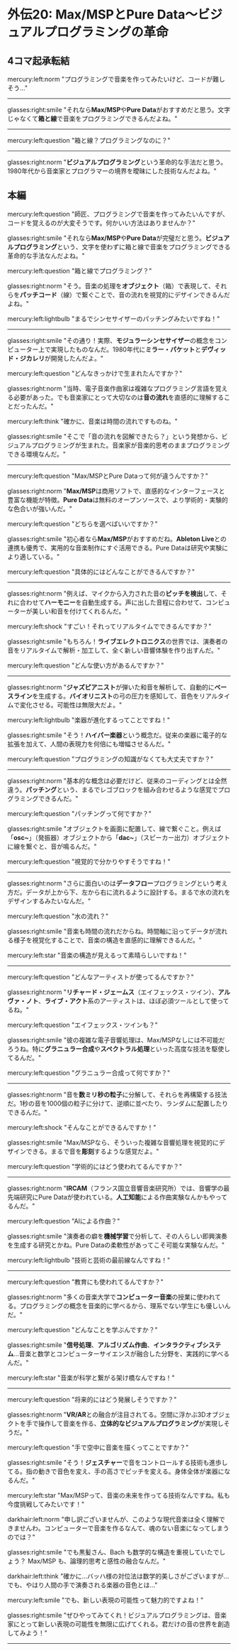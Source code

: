 # 外伝20: Max/MSPとPure Data〜ビジュアルプログラミングの革命

## 4コマ起承転結

mercury:left:norm "プログラミングで音楽を作ってみたいけど、コードが難しそう..."

---

glasses:right:smile "それなら**Max/MSP**や**Pure Data**がおすすめだと思う。文字じゃなくて**箱と線**で音楽をプログラミングできるんだよね。"

---

mercury:left:question "箱と線？プログラミングなのに？"

---

glasses:right:norm "**ビジュアルプログラミング**という革命的な手法だと思う。1980年代から音楽家とプログラマーの境界を曖昧にした技術なんだよね。"

## 本編

mercury:left:question "師匠、プログラミングで音楽を作ってみたいんですが、コードを覚えるのが大変そうです。何かいい方法はありませんか？"

glasses:right:smile "それなら**Max/MSP**や**Pure Data**が完璧だと思う。**ビジュアルプログラミング**という、文字を使わずに箱と線で音楽をプログラミングできる革命的な手法なんだよね。"

mercury:left:question "箱と線でプログラミング？"

glasses:right:norm "そう。音楽の処理を**オブジェクト**（箱）で表現して、それらを**パッチコード**（線）で繋ぐことで、音の流れを視覚的にデザインできるんだよね。"

mercury:left:lightbulb "まるでシンセサイザーのパッチングみたいですね！"

---

glasses:right:smile "その通り！実際、**モジュラーシンセサイザー**の概念をコンピューター上で実現したものなんだ。1980年代に**ミラー・パケット**と**デヴィッド・ジカレリ**が開発したんだよ。"

mercury:left:question "どんなきっかけで生まれたんですか？"

glasses:right:norm "当時、電子音楽作曲家は複雑なプログラミング言語を覚える必要があった。でも音楽家にとって大切なのは**音の流れ**を直感的に理解することだったんだ。"

mercury:left:think "確かに、音楽は時間の流れですものね。"

glasses:right:smile "そこで「音の流れを図解できたら？」という発想から、ビジュアルプログラミングが生まれた。音楽家が音楽的思考のままプログラミングできる環境なんだ。"

---

mercury:left:question "Max/MSPとPure Dataって何が違うんですか？"

glasses:right:norm "**Max/MSP**は商用ソフトで、直感的なインターフェースと豊富な機能が特徴。**Pure Data**は無料のオープンソースで、より学術的・実験的な色合いが強いんだ。"

mercury:left:question "どちらを選べばいいですか？"

glasses:right:smile "初心者なら**Max/MSP**がおすすめだね。**Ableton Live**との連携も優秀で、実用的な音楽制作にすぐ活用できる。Pure Dataは研究や実験により適している。"

mercury:left:question "具体的にはどんなことができるんですか？"

---

glasses:right:norm "例えば、マイクから入力された音の**ピッチを検出**して、それに合わせて**ハーモニー**を自動生成する。声に出した音程に合わせて、コンピューターが美しい和音を付けてくれるんだ。"

mercury:left:shock "すごい！それってリアルタイムでできるんですか？"

glasses:right:smile "もちろん！**ライブエレクトロニクス**の世界では、演奏者の音をリアルタイムで解析・加工して、全く新しい音響体験を作り出すんだ。"

mercury:left:question "どんな使い方があるんですか？"

---

glasses:right:norm "**ジャズピアニスト**が弾いた和音を解析して、自動的に**ベースライン**を生成する。**バイオリニスト**の弓の圧力を感知して、音色をリアルタイムで変化させる。可能性は無限大だよ。"

mercury:left:lightbulb "楽器が進化するってことですね！"

glasses:right:smile "そう！**ハイパー楽器**という概念だ。従来の楽器に電子的な拡張を加えて、人間の表現力を何倍にも増幅させるんだ。"

mercury:left:question "プログラミングの知識がなくても大丈夫ですか？"

---

glasses:right:norm "基本的な概念は必要だけど、従来のコーディングとは全然違う。**パッチング**という、まるでレゴブロックを組み合わせるような感覚でプログラミングできるんだ。"

mercury:left:question "パッチングって何ですか？"

glasses:right:smile "オブジェクトを画面に配置して、線で繋ぐこと。例えば「**osc~**」（発振器）オブジェクトから「**dac~**」（スピーカー出力）オブジェクトに線を繋ぐと、音が鳴るんだ。"

mercury:left:question "視覚的で分かりやすそうですね！"

---

glasses:right:norm "さらに面白いのは**データフロー**プログラミングという考え方だ。データが上から下、左から右に流れるように設計する。まるで水の流れをデザインするみたいなんだ。"

mercury:left:question "水の流れ？"

glasses:right:smile "音楽も時間の流れだからね。時間軸に沿ってデータが流れる様子を視覚化することで、音楽の構造を直感的に理解できるんだ。"

mercury:left:star "音楽の構造が見えるって素晴らしいですね！"

---

mercury:left:question "どんなアーティストが使ってるんですか？"

glasses:right:norm "**リチャード・ジェームス**（エイフェックス・ツイン）、**アルヴァ・ノト**、**ライブ・アクト**系のアーティストは、ほぼ必須ツールとして使ってるね。"

mercury:left:question "エイフェックス・ツインも？"

glasses:right:smile "彼の複雑な電子音響処理は、Max/MSPなしには不可能だろうね。特に**グラニュラー合成**や**スペクトラル処理**といった高度な技法を駆使してるんだ。"

mercury:left:question "グラニュラー合成って何ですか？"

---

glasses:right:norm "音を**数ミリ秒の粒子**に分解して、それらを再構築する技法だ。1秒の音を1000個の粒子に分けて、逆順に並べたり、ランダムに配置したりできるんだ。"

mercury:left:shock "そんなことができるんですか！"

glasses:right:smile "Max/MSPなら、そういった複雑な音響処理を視覚的にデザインできる。まるで音を**彫刻**するような感覚だよ。"

mercury:left:question "学術的にはどう使われてるんですか？"

---

glasses:right:norm "**IRCAM**（フランス国立音響音楽研究所）では、音響学の最先端研究にPure Dataが使われている。**人工知能**による作曲実験なんかもやってるんだ。"

mercury:left:question "AIによる作曲？"

glasses:right:smile "演奏者の癖を**機械学習**で分析して、その人らしい即興演奏を生成する研究とかね。Pure Dataの柔軟性があってこそ可能な実験なんだ。"

mercury:left:lightbulb "技術と芸術の最前線なんですね！"

---

mercury:left:question "教育にも使われてるんですか？"

glasses:right:norm "多くの音楽大学で**コンピューター音楽**の授業に使われてる。プログラミングの概念を音楽的に学べるから、理系でない学生にも優しいんだ。"

mercury:left:question "どんなことを学ぶんですか？"

glasses:right:smile "**信号処理**、**アルゴリズム作曲**、**インタラクティブシステム**...音楽と数学とコンピューターサイエンスが融合した分野を、実践的に学べるんだ。"

mercury:left:star "音楽が科学と繋がる架け橋なんですね！"

---

mercury:left:question "将来的にはどう発展しそうですか？"

glasses:right:norm "**VR/AR**との融合が注目されてる。空間に浮かぶ3Dオブジェクトを手で操作して音楽を作る、**立体的なビジュアルプログラミング**が実現しそうだ。"

mercury:left:question "手で空中に音楽を描くってことですか？"

glasses:right:smile "そう！**ジェスチャー**で音をコントロールする技術も進歩してる。指の動きで音色を変え、手の高さでピッチを変える。身体全体が楽器になるんだ。"

mercury:left:star "Max/MSPって、音楽の未来を作ってる技術なんですね。私も今度挑戦してみたいです！"

darkhair:left:norm "申し訳ございませんが、このような現代音楽は全く理解できませんわ。コンピューターで音楽を作るなんて、魂のない音楽になってしまうのでは？"

glasses:right:smile "でも黒髪さん、Bach も数学的な構造を重視していたでしょう？ Max/MSP も、論理的思考と感性の融合なんだ。"

darkhair:left:think "確かに...バッハ様の対位法は数学的美しさがございますが...でも、やはり人間の手で演奏される楽器の音色とは..."

mercury:left:smile "でも、新しい表現の可能性って魅力的ですよね！"

glasses:right:smile "ぜひやってみてくれ！ビジュアルプログラミングは、音楽家にとって新しい表現の可能性を無限に広げてくれる。君だけの音の世界を創造してみよう！"

---

